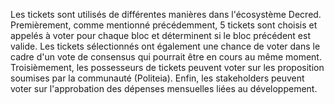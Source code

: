 Les tickets sont utilisés de différentes manières dans l'écosystème Decred. Premièrement, comme mentionné précédemment, 5 tickets sont choisis et appelés à voter pour chaque bloc et déterminent si le bloc précédent est valide.  Les tickets sélectionnés ont également une chance de voter dans le cadre d'un vote de consensus qui pourrait être en cours au même moment.  Troisièmement, les possesseurs de tickets peuvent voter sur les proposition soumises par la communauté (Politeia).  Enfin, les stakeholders peuvent voter sur l'approbation des dépenses mensuelles liées au développement.
